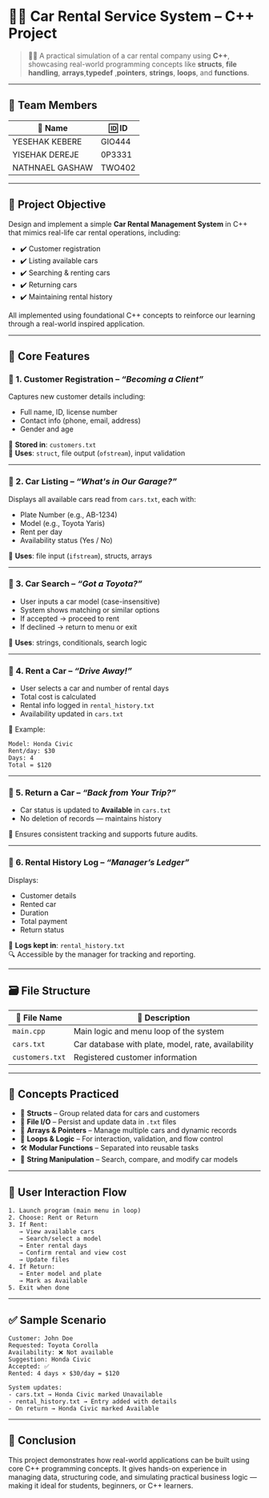 # 🚗💼 Car Rental Service System – C++ Project

> 🧑‍💻 A practical simulation of a car rental company using **C++**, showcasing real-world programming concepts like **structs**, **file handling**, **arrays**,**typedef** ,**pointers**, **strings**, **loops**, and **functions**.

---

## 👥 Team Members

| 👤 Name            | 🆔 ID    |
|--------------------|---------|
| YESEHAK KEBERE     | GIO444  |
| YISEHAK DEREJE     | 0P3331  |
| NATHNAEL GASHAW    | TWO402  |

---

## 🎯 Project Objective

Design and implement a simple **Car Rental Management System** in C++ that mimics real-life car rental operations, including:

- ✔️ Customer registration  
- ✔️ Listing available cars  
- ✔️ Searching & renting cars  
- ✔️ Returning cars  
- ✔️ Maintaining rental history  

All implemented using foundational C++ concepts to reinforce our learning through a real-world inspired application.

---

## 🧩 Core Features

### 🔹 1. Customer Registration – *“Becoming a Client”*
Captures new customer details including:

- Full name, ID, license number  
- Contact info (phone, email, address)  
- Gender and age  

📁 **Stored in**: `customers.txt`  
🔧 **Uses**: `struct`, file output (`ofstream`), input validation

---

### 🔹 2. Car Listing – *“What's in Our Garage?”*

Displays all available cars read from `cars.txt`, each with:

- Plate Number (e.g., AB-1234)  
- Model (e.g., Toyota Yaris)  
- Rent per day  
- Availability status (Yes / No)

🔧 **Uses**: file input (`ifstream`), structs, arrays

---

### 🔹 3. Car Search – *“Got a Toyota?”*

- User inputs a car model (case-insensitive)  
- System shows matching or similar options  
- If accepted → proceed to rent  
- If declined → return to menu or exit

🔧 **Uses**: strings, conditionals, search logic

---

### 🔹 4. Rent a Car – *“Drive Away!”*

- User selects a car and number of rental days  
- Total cost is calculated  
- Rental info logged in `rental_history.txt`  
- Availability updated in `cars.txt`

📄 Example:  
```
Model: Honda Civic  
Rent/day: $30  
Days: 4  
Total = $120
```

---

### 🔹 5. Return a Car – *“Back from Your Trip?”*

- Car status is updated to **Available** in `cars.txt`  
- No deletion of records — maintains history

🔧 Ensures consistent tracking and supports future audits.

---

### 🔹 6. Rental History Log – *“Manager’s Ledger”*

Displays:

- Customer details  
- Rented car  
- Duration  
- Total payment  
- Return status  

📁 **Logs kept in**: `rental_history.txt`  
🔍 Accessible by the manager for tracking and reporting.

---

## 🗃️ File Structure

| 📄 File Name         | 📌 Description                                           |
|----------------------|----------------------------------------------------------|
| `main.cpp`           | Main logic and menu loop of the system                  |
| `cars.txt`           | Car database with plate, model, rate, availability      |
| `customers.txt`      | Registered customer information                         |


---

## 🧠 Concepts Practiced

- 🧩 **Structs** – Group related data for cars and customers  
- 📂 **File I/O** – Persist and update data in `.txt` files  
- 📌 **Arrays & Pointers** – Manage multiple cars and dynamic records  
- 🔁 **Loops & Logic** – For interaction, validation, and flow control  
- 🛠️ **Modular Functions** – Separated into reusable tasks  
- 🔡 **String Manipulation** – Search, compare, and modify car models  

---

## 🔁 User Interaction Flow

```
1. Launch program (main menu in loop)
2. Choose: Rent or Return
3. If Rent:
   → View available cars
   → Search/select a model
   → Enter rental days
   → Confirm rental and view cost
   → Update files
4. If Return:
   → Enter model and plate
   → Mark as Available
5. Exit when done
```

---

## ✅ Sample Scenario

```
Customer: John Doe
Requested: Toyota Corolla
Availability: ❌ Not available
Suggestion: Honda Civic
Accepted: ✅
Rented: 4 days × $30/day = $120

System updates:
- cars.txt → Honda Civic marked Unavailable
- rental_history.txt → Entry added with details
- On return → Honda Civic marked Available
```

---

## 🎉 Conclusion

This project demonstrates how real-world applications can be built using core C++ programming concepts. It gives hands-on experience in managing data, structuring code, and simulating practical business logic — making it ideal for students, beginners, or C++ learners.